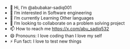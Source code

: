 - 👋 Hi, I’m @abubakar-sadiq001
- 👀 I’m interested in Software engineering
- 🌱 I’m currently Learning Other languages
- 💞️ I’m looking to collaborate on a problem solving project
- 📫 How to reach me https://x.com/abu_sadiq532
- 😄 Pronouns: I love coding than I love my self
- ⚡ Fun fact: I love to test new things

<!---
abubakar-sadiq001/abubakar-sadiq001 is a ✨ special ✨ repository because its `README.md` (this file) appears on your GitHub profile.
You can click the Preview link to take a look at your changes.
--->

